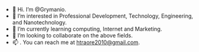 - 👋 Hi. I’m @Grymanio.
- 👀 I’m interested in Professional Development, Technology, Engineering, and Nanotechnology.
- 🌱 I’m currently learning computing,  Internet and Marketing. 
- 💞️ I’m looking to collaborate on the above fields.
- 📫 . You can reach me at htraore2010@gmail.com.

<!---
Grymanio/Grymanio is a ✨ special ✨ repository because its `README.md` (this file) appears on your GitHub profile.
You can click the Preview link to take a look at your changes.
--->
